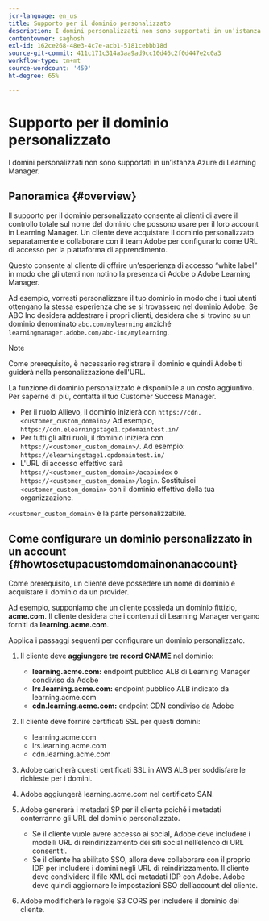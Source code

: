 ```yaml
---
jcr-language: en_us
title: Supporto per il dominio personalizzato
description: I domini personalizzati non sono supportati in un’istanza Azure di Learning Manager.
contentowner: saghosh
exl-id: 162ce268-48e3-4c7e-acb1-5181cebbb18d
source-git-commit: 411c171c314a3aa9ad9cc10d46c2f0d447e2c0a3
workflow-type: tm+mt
source-wordcount: '459'
ht-degree: 65%

---
```


# Supporto per il dominio personalizzato

I domini personalizzati non sono supportati in un’istanza Azure di Learning Manager.

## Panoramica {#overview}

Il supporto per il dominio personalizzato consente ai clienti di avere il controllo totale sul nome del dominio che possono usare per il loro account in Learning Manager. Un cliente deve acquistare il dominio personalizzato separatamente e collaborare con il team Adobe per configurarlo come URL di accesso per la piattaforma di apprendimento.

Questo consente al cliente di offrire un’esperienza di accesso “white label” in modo che gli utenti non notino la presenza di Adobe o Adobe Learning Manager.

Ad esempio, vorresti personalizzare il tuo dominio in modo che i tuoi utenti ottengano la stessa esperienza che se si trovassero nel dominio Adobe. Se ABC Inc desidera addestrare i propri clienti, desidera che si trovino su un dominio denominato `abc.com/mylearning` anziché `learningmanager.adobe.com/abc-inc/mylearning`.

>[!NOTE]
>
>Come prerequisito, è necessario registrare il dominio e quindi Adobe ti guiderà nella personalizzazione dell&#39;URL.


La funzione di dominio personalizzato è disponibile a un costo aggiuntivo. Per saperne di più, contatta il tuo Customer Success Manager.

* Per il ruolo Allievo, il dominio inizierà con `https://cdn.<customer_custom_domain>/` Ad esempio, `https://cdn.elearningstage1.cpdomaintest.in/`
* Per tutti gli altri ruoli, il dominio inizierà con `https://<customer_custom_domain>/`. Ad esempio: `https://elearningstage1.cpdomaintest.in/`
* L&#39;URL di accesso effettivo sarà `https://<customer_custom_domain>/acapindex` o `https://<customer_custom_domain>/login`. Sostituisci `<customer_custom_domain>` con il dominio effettivo della tua organizzazione.

`<customer_custom_domain>` è la parte personalizzabile.

## Come configurare un dominio personalizzato in un account {#howtosetupacustomdomainonanaccount}

Come prerequisito, un cliente deve possedere un nome di dominio e acquistare il dominio da un provider.

Ad esempio, supponiamo che un cliente possieda un dominio fittizio, **acme.com**. Il cliente desidera che i contenuti di Learning Manager vengano forniti da **learning.acme.com**.

Applica i passaggi seguenti per configurare un dominio personalizzato.

1. Il cliente deve **aggiungere tre record CNAME** nel dominio:

   * **learning.acme.com:** endpoint pubblico ALB di Learning Manager condiviso da Adobe
   * **lrs.learning.acme.com:** endpoint pubblico ALB indicato da learning.acme.com
   * **cdn.learning.acme.com:** endpoint CDN condiviso da Adobe

1. Il cliente deve fornire certificati SSL per questi domini:

   * learning.acme.com
   * lrs.learning.acme.com
   * cdn.learning.acme.com

1. Adobe caricherà questi certificati SSL in AWS ALB per soddisfare le richieste per i domini.
1. Adobe aggiungerà learning.acme.com nel certificato SAN.
1. Adobe genererà i metadati SP per il cliente poiché i metadati conterranno gli URL del dominio personalizzato.

   * Se il cliente vuole avere accesso ai social, Adobe deve includere i modelli URL di reindirizzamento dei siti social nell’elenco di URL consentiti.
   * Se il cliente ha abilitato SSO, allora deve collaborare con il proprio IDP per includere i domini negli URL di reindirizzamento. Il cliente deve condividere il file XML dei metadati IDP con Adobe. Adobe deve quindi aggiornare le impostazioni SSO dell’account del cliente.

1. Adobe modificherà le regole S3 CORS per includere il dominio del cliente.

